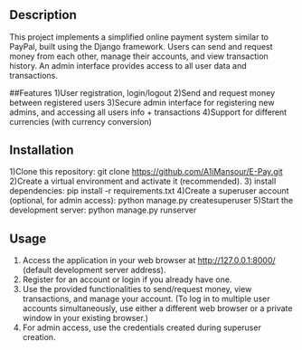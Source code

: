 # <E-Pay>

## Description
This project implements a simplified online payment system similar to PayPal, built using the Django framework. 
Users can send and request money from each other, manage their accounts, and view transaction history. 
An admin interface provides access to all user data and transactions.

##Features
1)User registration, login/logout
2)Send and request money between registered users 
3)Secure admin interface for registering new admins, and accessing all users info + transactions
4)Support for different currencies (with currency conversion)

## Installation

1)Clone this repository: 
git clone https://github.com/A1iMansour/E-Pay.git
2)Create a virtual environment and activate it (recommended).
3) install dependencies:
pip install -r requirements.txt
4)Create a superuser account (optional, for admin access):
python manage.py createsuperuser
5)Start the development server:
python manage.py runserver

## Usage

1. Access the application in your web browser at http://127.0.0.1:8000/ (default development server address).
2. Register for an account or login if you already have one.
3. Use the provided functionalities to send/request money, view transactions, and manage your account.
  (To log in to multiple user accounts simultaneously, use either a different web browser or a private window in your existing browser.)
4. For admin access, use the credentials created during superuser creation.


